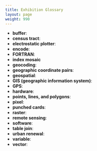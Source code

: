 ```yaml
---
title: Exhibition Glossary
layout: page
weight: 990
---
```


- **buffer**: 
- **census tract**: 
- **electrostatic plotter**: 
- **encode**: 
- **FORTRAN**: 
- **index mosaic**
- **geocoding**:
- **geographic coordinate pairs**:
- **geospatial**:
- **GIS (geographic information system)**:
- **GPS**:
- **hardware**:
- **points, lines, and polygons**:
- **pixel**:
- **punched cards**:
- **raster**:
- **remote sensing**:
- **software**:
- **table join**:
- **urban renewal**:
- **variable**:
- **vector**: